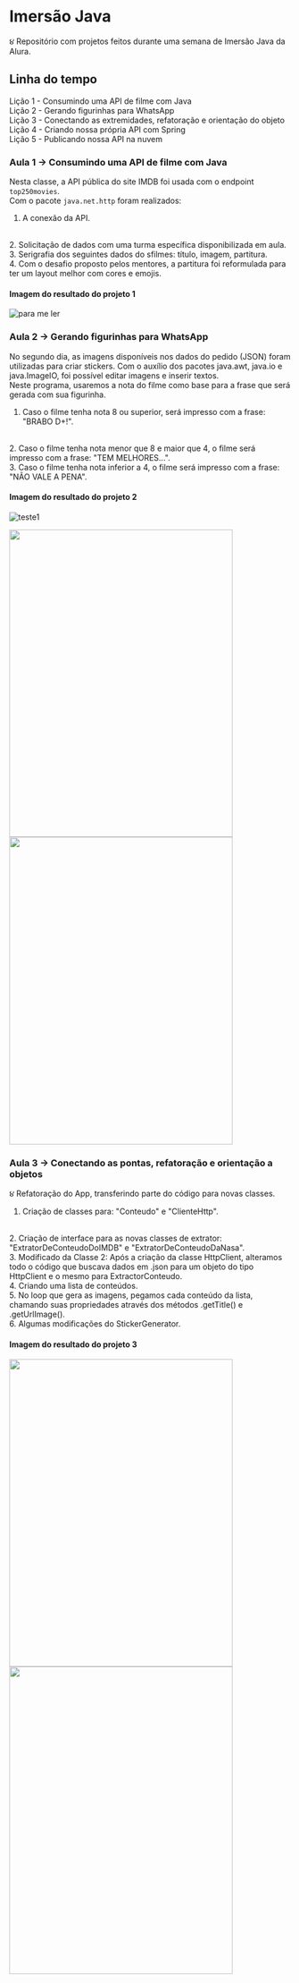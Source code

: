 # Imersão Java

૪ Repositório com projetos feitos durante uma semana de Imersão Java da Alura.

## Linha do tempo
Lição 1 - Consumindo uma API de filme com Java
<br>
Lição 2 - Gerando figurinhas para WhatsApp
<br>
Lição 3 - Conectando as extremidades, refatoração e orientação do objeto
<br>
Lição 4 - Criando nossa própria API com Spring
<br>
Lição 5 - Publicando nossa API na nuvem
<br>


### Aula 1 -> Consumindo uma API de filme com Java

Nesta classe, a API pública do site IMDB foi usada com o endpoint `top250movies`.
<br>
Com o pacote `java.net.http` foram realizados:
<br>
1. A conexão da API.
<br>
2. Solicitação de dados com uma turma específica disponibilizada em aula.
<br>
3. Serigrafia dos seguintes dados do sfilmes: título, imagem, partitura.
<br>
4. Com o desafio proposto pelos mentores, a partitura foi reformulada para ter um layout melhor com cores e emojis.
<br>

#### Imagem do resultado do projeto 1
![para me ler](https://user-images.githubusercontent.com/92932195/228085619-d1e59871-1349-43f6-b8e0-420cadc4e451.png)

### Aula 2 -> Gerando figurinhas para WhatsApp

No segundo dia, as imagens disponíveis nos dados do pedido (JSON) foram utilizadas para criar stickers. Com o auxílio dos pacotes java.awt, java.io e java.ImageIO, foi possível editar imagens e inserir textos.
<br>
Neste programa, usaremos a nota do filme como base para a frase que será gerada com sua figurinha.
<br>
1. Caso o filme tenha nota 8 ou superior, será impresso com a frase: "BRABO D+!".
<br>
2. Caso o filme tenha nota menor que 8 e maior que 4, o filme será impresso com a frase: "TEM MELHORES...".
<br>
3. Caso o filme tenha nota inferior a 4, o filme será impresso com a frase: "NÃO VALE A PENA".
<br>

#### Imagem do resultado do projeto 2
![teste1](https://user-images.githubusercontent.com/92932195/228356943-2634b062-991c-44ed-97ff-100ee7dd0736.png)


<img src="https://user-images.githubusercontent.com/92932195/228357045-b7207eff-9f78-4711-9923-503f21d57757.png" width="400" height="550"/> <img src="https://user-images.githubusercontent.com/92932195/228357094-6bf8ba82-a65e-40fe-ace1-766703fb175e.png" width="400" height="550"/>


### Aula 3 -> Conectando as pontas, refatoração e orientação a objetos

૪ Refatoração do App, transferindo parte do código para novas classes.
<br>
1. Criação de classes para: "Conteudo" e "ClienteHttp".
<br>
2. Criação de interface para as novas classes de extrator: "ExtratorDeConteudoDoIMDB" e "ExtratorDeConteudoDaNasa".
<br>
3. Modificado da Classe 2: Após a criação da classe HttpClient, alteramos todo o código que buscava dados em .json para um objeto do tipo HttpClient e o mesmo para ExtractorConteudo.
<br>
4. Criando uma lista de conteúdos.
<br>
5. No loop que gera as imagens, pegamos cada conteúdo da lista, chamando suas propriedades através dos métodos .getTitle() e .getUrlImage().
<br>
6. Algumas modificações do StickerGenerator.
<br>

#### Imagem do resultado do projeto 3
<img src="https://user-images.githubusercontent.com/92932195/228680810-a50bb4d6-25b4-4de7-800e-a76258466d3f.png" width="400" height="550"/> <img src="https://user-images.githubusercontent.com/92932195/228680817-0054bee8-60e6-47cd-a640-92fbc79aed1c.png" width="400" height="550"/>
